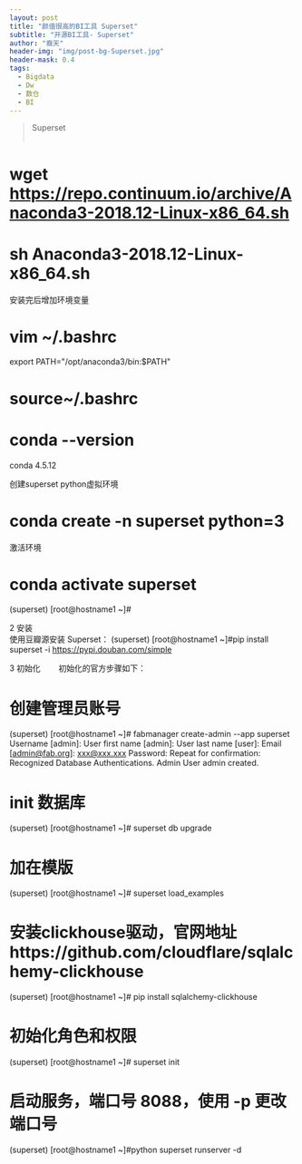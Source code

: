 ```yaml
---
layout: post
title: "颜值很高的BI工具 Superset"
subtitle: "开源BI工具- Superset"
author: "裔天"
header-img: "img/post-bg-Superset.jpg"
header-mask: 0.4
tags:
  - Bigdata
  - Dw
  - 数仓
  - BI 
---
```


> Superset 
<br><br>


# wget https://repo.continuum.io/archive/Anaconda3-2018.12-Linux-x86_64.sh
# sh Anaconda3-2018.12-Linux-x86_64.sh

安装完后增加环境变量
# vim ~/.bashrc 
export PATH="/opt/anaconda3/bin:$PATH"  
# source~/.bashrc

# conda --version
conda 4.5.12

创建superset python虚拟环境
# conda create -n superset python=3
激活环境
# conda activate superset
(superset) [root@hostname1 ~]#

2 安装   
使用豆瓣源安装 Superset：
(superset) [root@hostname1 ~]#pip install superset -i https://pypi.douban.com/simple

3 初始化
  初始化的官方步骤如下：
# 创建管理员账号
(superset) [root@hostname1 ~]# fabmanager create-admin --app superset
Username [admin]:
User first name [admin]:
User last name [user]:
Email [admin@fab.org]: xxx@xxx.xxx
Password:
Repeat for confirmation:
Recognized Database Authentications.
Admin User admin created.
#  init 数据库
(superset) [root@hostname1 ~]# superset db upgrade
#  加在模版
(superset) [root@hostname1 ~]# superset load_examples

# 安装clickhouse驱动，官网地址https://github.com/cloudflare/sqlalchemy-clickhouse
(superset) [root@hostname1 ~]# pip install sqlalchemy-clickhouse

# 初始化角色和权限
(superset) [root@hostname1  ~]# superset init
# 启动服务，端口号 8088，使用 -p 更改端口号
(superset) [root@hostname1 ~]#python superset runserver -d
